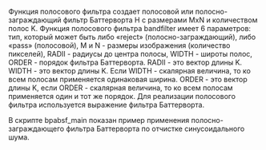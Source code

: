 
Функция полосового фильтра создает полосовой или полосно-заграждающий фильтр Баттерворта H с размерами MxN и количеством полос K. Функция полосового фильтра bandfilter имеет 6 параметров: тип, который может быть либо «reject» (полосно-заграждающий), либо «pass» (полосовой), M и N - размеры изображения (количество пикселей), RADII - радиусы до центра полосы, WIDTH - широты полос, ORDER - порядок фильтра Баттерворта. RADII - это вектор длины K. WIDTH - это вектор длины K. Если WIDTH - скалярная величина, то ко всем полосам применяется одинаковая ширина. ORDER - это вектор длины K, если ORDER - скалярная величина, то ко всем полосам применяется один и тот же порядок. Для реализации полосового фильтра используется выражение фильтра Баттерворта.

В скрипте bpabsf_main показан пример применения полосно-заграждающего фильтра Баттерворта по отчистке синусоидального шума.
